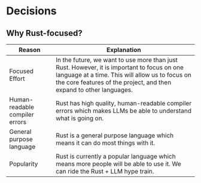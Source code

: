 # Decisions

## Why Rust-focused?

| Reason                         | Explanation                                                                                                                                                                                                          |
|--------------------------------|----------------------------------------------------------------------------------------------------------------------------------------------------------------------------------------------------------------------|
| Focused Effort                 | In the future, we want to use more than just Rust. However, it is important to focus on one language at a time. This will allow us to focus on the core features of the project, and then expand to other languages. |
| Human-readable compiler errors | Rust has high quality, human-readable compiler errors which makes LLMs be able to understand what is going on.                                                                                                       |
| General purpose language       | Rust is a general purpose language which means it can do most things with it.                                                                                                                                        |
| Popularity                     | Rust is currently a popular language which means more people will be able to use it. We can ride the Rust + LLM hype train.                                                                                          |
